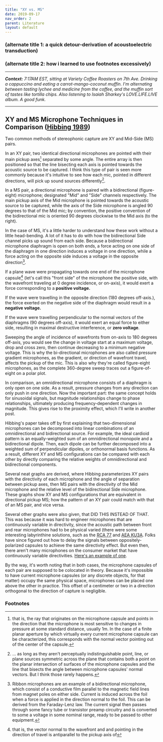 ```yaml
---  
title: "XY vs. MS"  
date: 2019-09-17
nav_order: 2
parent: Literature
layout: default
---
```

### (alternate title 1: a quick detour-derivation of acoustoelectric transduction)
### (alternate title 2: how i learned to use footnotes excessively)

-----
_**Context:** 7:17AM EST, sitting at Variety Coffee Roasters on 7th Ave. Drinking a cappuccino and eating a carrot-mango-coconut muffin. I'm alternating between tasting lychee and medicine from the coffee, and the muffin sort of tastes like tortilla chips. Also listening to Isaiah Sharkey's LOVE.LIFE.LIVE album. A good funk._

-----

## XY and MS Microphone Techniques in Comparison ([Hibbing 1989](https://secure.aes.org/forum/pubs/journal/?elib=6065))

Two common methods of stereophonic capture are XY and Mid-Side (MS) pairs.

In an XY pair, two identical directional microphones are pointed with their main pickup axes[^1] separated by some angle. The entire array is then positioned so that the line bisecting each axis is pointed towards the acoustic source to be captured. I think this type of pair is seen more commonly because it's intuitive to see how each mic, pointed in different directions, will pick up sound sources differently[^2].

In a MS pair, a directional microphone is paired with a bidirectional (figure-eight) microphone; designated "Mid" and "Side" channels respectively. The main pickup axis of the Mid microphone is pointed towards the acoustic source to be captured, while the axis of the Side microphone is angled 90 degrees to that of the Mid mic; by convention, the positive convention of the bidirectional mic is oriented 90 degrees clockwise to the Mid axis (to the right).

In the case of MS, it's a little harder to understand how these work without a little head-bending. A lot of it has to do with how the bidirectional Side channel picks up sound from each side. Because a bidirectional microphone diaphragm is open on both ends, a force acting on one side of the diaphragm in one direction induces a voltage in one direction, while a force acting on the opposite side induces a voltage in the opposite direction[^3].

If a plane wave were propagating towards one end of the microphone capsule[^4] (let's call this "front side" of the microphone the positive side, with the wavefront traveling at 0 degree incidence, or on-axis), it would exert a force corresponding to a **positive voltage.**

If the wave were travelling in the opposite direction (180 degrees off-axis.), the force exerted on the negative side of the diaphragm would result in a **negative voltage.**

If the wave were travelling perpendicular to the normal vectors of the diaphragms (90 degrees off-axis), it would exert an equal force to either side, resulting in maximal destructive interference, or **zero voltage**.

Sweeping the angle of incidence of wavefronts from on-axis to 180 degrees off-axis, you would see the change in voltage start at a maximum voltage, drop and cross zero, then continue decreasing to a minimum negative voltage. This is why the bi-directional microphones are also called pressure gradient microphones, as the gradient, or direction of wavefront travel, affects the pickup of the mic. This is also why they're called figure-eight microphones, as the complete 360-degree sweep traces out a figure-of-eight on a polar plot.

In comparison, an omnidirectional microphone consists of a diaphragm is only open on one side. As a result, pressure changes from any direction can only push in one direction. Now the important part: the same concept holds for sinusoidal signals, but magnitude relationships change to phase relationships, ultimately producing frequency-dependent changes in magnitude. This gives rise to the proximity effect, which I'll write in another post.

Hibbing's paper takes off by first explaining that two-dimensional microphones can be decomposed into linear combinations of an omnidirectional and bidirectional source. For example, the ideal cardioid pattern is an equally-weighted sum of an omnidirectional monopole and a bidirectional dipole. Then, each dipole can be further decomposed into a weighted sum of perpendicular dipoles, or orthonormal basis functions. As a result, different XY and MS configurations can be compared with each other by directly comparing the relative weights of omnidirectional and bidirectional components.

Several neat graphs are derived, where Hibbing parameterizes XY pairs with the directivity of each microphone and the angle of separation between pickup axes, then MS pairs with the directivity of the Mid microphone and the relative level of the bidirectional Side microphone. These graphs show XY and MS configurations that are equivalent in directional pickup MS; how the pattern of an XY pair could match with that of an MS pair, and vice versa.

Several other graphs were also given, that DID THIS INSTEAD OF THAT. This was because it was hard to engineer microphones that are continuously variable in directivity, since the acoustic path between front and rear microphones had to be physical varied (there were some interesting labyrinthine solutions, such as the [RCA 77](https://www.aearibbonmics.com/aeas-r84-vs-the-rca-77-whats-the-difference/) and [AEA KU3A](http://recordinghacks.com/microphones/RCA/KU-3A). Folks have since figured out how to delay the signals between oppositely-polarized capsules to achieve the same directivity effect. But even then, there aren't many microphones on the consumer market that have continuously variable directivities. [Here's an example of one](https://patents.google.com/patent/US4354059).

By the way, it's worth noting that in both cases, the microphone capsules of each pair are supposed to be colocated in theory. Because it's impossible to have current microphone capsules (or any discrete objects, for that matter) occupy the same physical space, microphones can be placed one above the other in practice. This offset of a centimeter or two in a direction orthogonal to the direction of capture is negligible.

### Footnotes
[^1]: that is, the ray that originates on the microphone capsule and points in the direction that the microphone is most sensitive to changes in pressure at some standard distance, usually 1m. In the case of a finite planar aperture by which virtually every current microphone capsule can be characterized, this corresponds with the normal vector pointing out of the center of the capsule.
[^2]: ... as long as they aren't perceptually indistinguishable point, line, or plane sources symmetric across the plane that contains both a point on the planar intersection of surfaces of the microphone capsules and the line that bisects the angle between microphone capsules' normal vectors. But I think those rarely happens.
[^3]: Ribbon microphones are an example of a bidirectional microphone, which consist of a conductive film parallel to the magnetic field lines from magnet poles on either side. Current is induced across the foil when a force is applied in the direction normal to the foil. This can be derived from the Faraday-Lenz law. The current signal then passes through some fancy tube or transistor preamp circuitry and is converted to some a voltage in some nominal range, ready to be passed to other equipment.
[^4]: that is, the vector normal to the wavefront and and pointing in the direction of travel is antiparallel to the pickup axis of 
